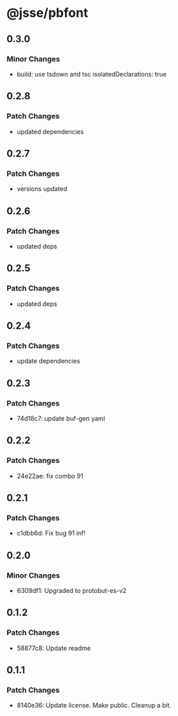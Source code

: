 # @jsse/pbfont

## 0.3.0

### Minor Changes

- build: use tsdown and tsc isolatedDeclarations: true

## 0.2.8

### Patch Changes

- updated dependencies

## 0.2.7

### Patch Changes

- versions updated

## 0.2.6

### Patch Changes

- updated deps

## 0.2.5

### Patch Changes

- updated deps

## 0.2.4

### Patch Changes

- update dependencies

## 0.2.3

### Patch Changes

- 74d18c7: update buf-gen yaml

## 0.2.2

### Patch Changes

- 24e22ae: fix combo 91

## 0.2.1

### Patch Changes

- c1dbb6d: Fix bug 91 inf!

## 0.2.0

### Minor Changes

- 6309df1: Upgraded to protobut-es-v2

## 0.1.2

### Patch Changes

- 58877c8: Update readme

## 0.1.1

### Patch Changes

- 8140e36: Update license. Make public. Cleanup a bit.
